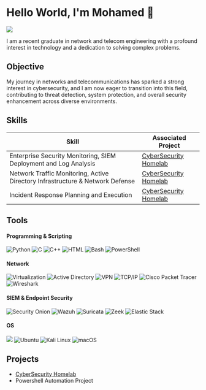 # Hello World, I'm Mohamed 👋
<a href="https://www.linkedin.com/in/mohamed-el-ghamry/"><img src="https://img.shields.io/badge/-LinkedIn-0072b1?&style=for-the-badge&logo=linkedin&logoColor=white" /></a>

I am a recent graduate in network and telecom engineering with a profound interest in technology and a dedication to solving complex problems.

## Objective
My journey in networks and telecommunications has sparked a strong interest in cybersecurity, and I am now eager to transition into this field, contributing to threat detection, system protection, and overall security enhancement across diverse environments.


## Skills

| Skill                                         | Associated Project         |
|-----------------------------------------------|----------------------------|
| Enterprise Security Monitoring, SIEM Deployment and Log Analysis          | <a href="https://github.com/Mohamed-el-ghamry/Cybersecurity-Homelab">CyberSecurity Homelab</a>|
| Network Traffic Monitoring, Active Directory Infrastructure & Network Defense| <a href="https://github.com/Mohamed-el-ghamry/Cybersecurity-Homelab">CyberSecurity Homelab</a>|
| Incident Response Planning and Execution      |  <a href="https://github.com/Mohamed-el-ghamry/Cybersecurity-Homelab">CyberSecurity Homelab</a>|


## Tools

#### Programming & Scripting
<div> 
  <img src="https://img.shields.io/badge/Python-3776AB?logo=python&logoColor=fff" alt="Python">
  <img src="https://img.shields.io/badge/C-00599C?logo=c&logoColor=white" alt="C">
 <img src="https://img.shields.io/badge/C++-%2300599C.svg?logo=c%2B%2B&logoColor=white" alt="C++">
 <img src="https://img.shields.io/badge/HTML-%23E34F26.svg?logo=html5&logoColor=white" alt="HTML">
 <img src="https://img.shields.io/badge/Bash-4EAA25?logo=gnubash&logoColor=fff" alt="Bash">
<img src="https://img.shields.io/badge/PowerShell-2E2C2F?logo=powershell&logoColor=white" alt="PowerShell">

</div>

#### Network

<div> 
<img src="https://img.shields.io/badge/Virtualization-0056A1?logo=vmware&logoColor=white" alt="Virtualization">
<img src="https://img.shields.io/badge/Active%20Directory-0078D4?logo=microsoft&logoColor=white" alt="Active Directory">
<img src="https://img.shields.io/badge/VPN-4A90E2?logo=cloudflare&logoColor=white" alt="VPN">
<img src="https://img.shields.io/badge/TCP/IP-0A66C2?logo=internet&logoColor=white" alt="TCP/IP">
<img src="https://img.shields.io/badge/Cisco%20Packet%20Tracer-1D69E0?logo=cisco&logoColor=white" alt="Cisco Packet Tracer">
<img src="https://img.shields.io/badge/Wireshark-167B87?logo=wireshark&logoColor=white" alt="Wireshark">

</div>


#### SIEM & Endpoint Security
<div> 
<img src="https://img.shields.io/badge/Security%20Onion-004C54?logo=security-onion&logoColor=white" alt="Security Onion">
<img src="https://img.shields.io/badge/Wazuh-1E1E1E?logo=wazuh&logoColor=white" alt="Wazuh">
<img src="https://img.shields.io/badge/Suricata-00B1A7?logo=suricata&logoColor=white" alt="Suricata">
<img src="https://img.shields.io/badge/Zeek-003C52?logo=zeek&logoColor=white" alt="Zeek">
<img src="https://img.shields.io/badge/Elastic%20Stack-005571?logo=elastic&logoColor=white" alt="Elastic Stack">

</div>

#### OS
<div> 
  <img src="https://custom-icon-badges.demolab.com/badge/Windows-0078D6?logo=windows11&logoColor=white"/>
  <img src="https://img.shields.io/badge/Ubuntu-E95420?logo=ubuntu&logoColor=white" alt="Ubuntu">
  <img src="https://img.shields.io/badge/Kali%20Linux-557C94?logo=kalilinux&logoColor=fff" alt="Kali Linux">
  <img src="https://img.shields.io/badge/macOS-000000?logo=apple&logoColor=F0F0F0" alt="macOS">
</div>


## Projects
- <a href="https://github.com/Mohamed-el-ghamry/Cybersecurity-Homelab">CyberSecurity Homelab</a>
- Powershell Automation Project
